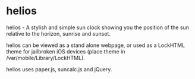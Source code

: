 helios
======

helios - A stylish and simple sun clock showing you the position of the sun relative to the horizon, sunrise and sunset.

helios can be viewed as a stand alone webpage, or used as a LockHTML theme for jailbroken iOS devices (place theme in /var/mobile/Library/LockHTML).

helios uses paper.js, suncalc.js and jQuery.